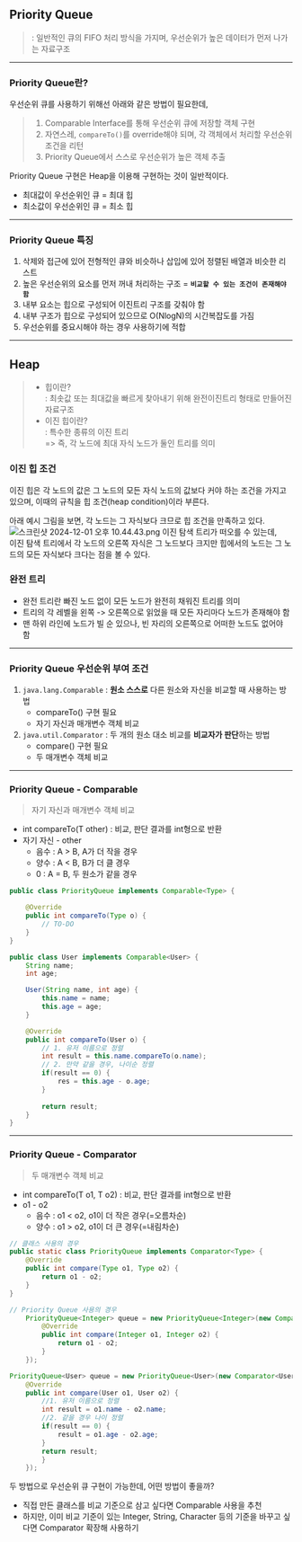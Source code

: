 ## Priority Queue
> : 일반적인 큐의 FIFO 처리 방식을 가지며, 우선순위가 높은 데이터가 먼저 나가는 자료구조 
> 
> 

---

### Priority Queue란?
우선순위 큐를 사용하기 위해선 아래와 같은 방법이 필요한데, 
> 1. Comparable Interface를 통해 우선순위 큐에 저장할 객체 구현  
> 2. 자연스레, `compareTo()`를 override해야 되며, 각 객체에서 처리할 우선순위 조건을 리턴
> 3. Priority Queue에서 스스로 우선순위가 높은 객체 추출

Priority Queue 구현은 Heap을 이용해 구현하는 것이 일반적이다.  
  
- 최대값이 우선순위인 큐 = 최대 힙
- 최소값이 우선순위인 큐 = 최소 힙

---

### Priority Queue 특징
1. 삭제와 접근에 있어 전형적인 큐와 비슷하나 삽입에 있어 정렬된 배열과 비슷한 리스트
2. 높은 우선순위의 요소를 먼저 꺼내 처리하는 구조 = **`비교할 수 있는 조건이 존재해야 함`** 
3. 내부 요소는 힙으로 구성되어 이진트리 구조를 갖춰야 함 
4. 내부 구조가 힙으로 구성되어 있으므로 O(NlogN)의 시간복잡도를 가짐 
5. 우선순위를 중요시해야 하는 경우 사용하기에 적합

---


## Heap
> - 힙이란?   
> : 최솟값 또는 최대값을 빠르게 찾아내기 위해 완전이진트리 형태로 만들어진 자료구조  
> - 이진 힙이란?    
> : 특수한 종류의 이진 트리  
> => 즉, 각 노드에 최대 자식 노드가 둘인 트리를 의미
>
### 이진 힙 조건  
이진 힙은 각 노드의 값은 그 노드의 모든 자식 노드의 값보다 커야 하는 조건을 가지고 있으며, 이때의 규칙을 힙 조건(heap condition)이라 부른다.  

아래 예시 그림을 보면, 각 노드는 그 자식보다 크므로 힙 조건을 만족하고 있다.  
![스크린샷 2024-12-01 오후 10.44.43.png](..%2F..%2F..%2F..%2F..%2F..%2Fvar%2Ffolders%2Fph%2F_z8zjw6x6bggjw1q_n4bv4x80000gn%2FT%2FTemporaryItems%2FNSIRD_screencaptureui_nFi1WK%2F%EC%8A%A4%ED%81%AC%EB%A6%B0%EC%83%B7%202024-12-01%20%EC%98%A4%ED%9B%84%2010.44.43.png)
이진 탐색 트리가 떠오를 수 있는데,  
이진 탐색 트리에서 각 노드의 오른쪽 자식은 그 노드보다 크지만 힙에서의 노드는 그 노드의 모든 자식보다 크다는 점을 볼 수 있다.  

### 완전 트리  
- 완전 트리란 빠진 노드 없이 모든 노드가 완전히 채워진 트리를 의미
- 트리의 각 레벨을 왼쪽 -> 오른쪽으로 읽었을 때 모든 자리마다 노드가 존재해야 함 
- 맨 하위 라인에 노드가 빌 순 있으나, 빈 자리의 오른쪽으로 어떠한 노드도 없어야 함  

---

### Priority Queue 우선순위 부여 조건  
1. `java.lang.Comparable` : **원소 스스로** 다른 원소와 자신을 비교할 때 사용하는 방법
    - compareTo() 구현 필요
    - 자기 자신과 매개변수 객체 비교 
2. `java.util.Comparator` : 두 개의 원소 대소 비교를 **비교자가 판단**하는 방법 
    - compare() 구현 필요
    - 두 매개변수 객체 비교 

---


### Priority Queue - Comparable 
> 자기 자신과 매개변수 객체 비교 

- int compareTo(T other) : 비교, 판단 결과를 int형으로 반환
- 자기 자신 - other 
  - 음수 : A > B, A가 더 작을 경우
  - 양수 : A < B, B가 더 클 경우
  - 0 : A = B, 두 원소가 같을 경우 

```java
public class PriorityQueue implements Comparable<Type> {

    @Override
    public int compareTo(Type o) {
        // TO-DO
    }
}
```

```java
public class User implements Comparable<User> {
    String name;
    int age;

    User(String name, int age) {
        this.name = name;
        this.age = age;
    }

    @Override
    public int compareTo(User o) {
        // 1. 유저 이름으로 정렬 
        int result = this.name.compareTo(o.name);
        // 2. 만약 같을 경우, 나이순 정렬 
        if(result == 0) {
            res = this.age - o.age;
        }
        
        return result;
    }
}
```

---
### Priority Queue - Comparator
> 두 매개변수 객체 비교 

- int compareTo(T o1, T o2) : 비교, 판단 결과를 int형으로 반환
- o1 - o2
    - 음수 : o1 < o2, o1이 더 작은 경우(=오름차순)
    - 양수 : o1 > o2, o1이 더 큰 경우(=내림차순)


```java
// 클래스 사용의 경우 
public static class PriorityQueue implements Comparator<Type> {
    @Override
    public int compare(Type o1, Type o2) {
        return o1 - o2;
    }
}

// Priority Queue 사용의 경우
    PriorityQueue<Integer> queue = new PriorityQueue<Integer>(new Comparator<Integer>() {
        @Override
        public int compare(Integer o1, Integer o2) {
            return o1 - o2;
        }
    });
```

```java
PriorityQueue<User> queue = new PriorityQueue<User>(new Comparator<User>() {
    @Override
    public int compare(User o1, User o2) {
        //1. 유저 이름으로 정렬 
        int result = o1.name - o2.name;
        //2. 같을 경우 나이 정렬 
        if(result == 0) {
            result = o1.age - o2.age;
        }
        return result;
        }
    });
```

두 방법으로 우선순위 큐 구현이 가능한데, 어떤 방법이 좋을까?  
- 직접 만든 클래스를 비교 기준으로 삼고 싶다면 Comparable 사용을 추천
- 하지만, 이미 비교 기준이 있는 Integer, String, Character 등의 기준을 바꾸고 싶다면 Comparator 확장해 사용하기  
